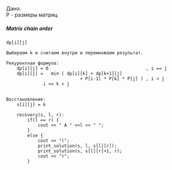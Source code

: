 Дано:  
 P - размеры матриц

##### Matrix chain order
    
    dp[i][j]
    
    Выбираем k и считаем внутри и перемножаем результат.
    
    Рекурентная формула:
        dp[i][j] = 0                                     , i == j 
        dp[i][j] =   min ( dp[i][k] + dp[k+1][j]
                                + P[i-1] * P[k] * P[j] ) , i < j
                  i <= k < j
  
    
    Восстановление:
        s[i][j] = k
                   
        recovery(s, l, r):
            if(l == r) {
                cout << " A " <<l << " ";
            }
            else {
                cout << "(";
                print_solution(s, l, s[l][r]);
                print_solution(s, s[l][r]+1, r);
                cout << ")";
            }
            